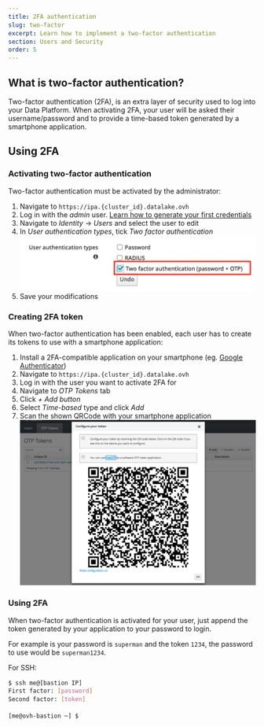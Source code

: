 ```yaml
---
title: 2FA authentication
slug: two-factor
excerpt: Learn how to implement a two-factor authentication
section: Users and Security
order: 5
---
```


## What is two-factor authentication?

Two-factor authentication (2FA), is an extra layer of security used to log into your Data Platform.
When activating 2FA, your user will be asked their username/password and to provide a time-based token
generated by a smartphone application.

## Using 2FA
### Activating two-factor authentication
Two-factor authentication must be activated by the administrator:

1. Navigate to `https://ipa.{cluster_id}.datalake.ovh`
2. Log in with the *admin* user. [Learn how to generate your first credentials](../retrieve-credentials/guide.en-gb.md)
3. Navigate to  *Identity* -> *Users* and select the user to edit
4. In *User authentication types*, tick *Two factor authentication*
![Activate 2FA](images/idm-2fa.png)
5. Save your modifications

### Creating 2FA token
When two-factor authentication has been enabled, each user has to create its tokens to use with
a smartphone application:

1. Install a 2FA-compatible application on your smartphone (eg. [Google Authenticator](https://support.google.com/accounts/answer/1066447?co=GENIE.Platform%3DAndroid&hl=en))
2. Navigate to `https://ipa.{cluster_id}.datalake.ovh`
3. Log in with the user you want to activate 2FA for
4. Navigate to *OTP Tokens* tab
5. Click *+ Add button*
6. Select *Time-based* type and click *Add*
7. Scan the shown QRCode with your smartphone application
![QRCode](images/idm-qrcode.png)

### Using 2FA
When two-factor authentication is activated for your user, just append the token generated by your application
to your password to login.

For example is your password is `superman` and the token `1234`, the password to use would be `superman1234`.

For SSH:

```bash
$ ssh me@[bastion IP]
First factor: [password]
Second factor: [token]

[me@ovh-bastion ~] $
```
